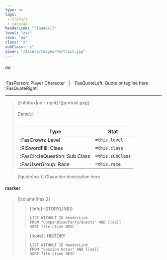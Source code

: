 ```yaml
---
type: pc
tags:
 - class/z
 - race/aa
headerLink: "[[aa#aa]]"
level: "zaz"
race: "aa"
class: "z"
subClass: "z"
cover: "/Assets/Images/Portrait.jpg"
---
```


###### aa
:FasPerson: Player Character &nbsp; | &nbsp; :FasQuoteLeft: Quote or tagline here :FasQuoteRight:
___
> [!infobox|no-t right]
> ![[portrait.jpg]]
> ###### Details:
> | Type | Stat |
> | ---- | ---- |
> | :FasCrown: Level   | `=this.level` |
> | :RiSwordFill: Class |  `=this.class`|
> | :FasCircleQuestion: Sub Class |  `=this.subClass`|
> |  :FasUserGroup: Race |  `=this.race`|

> [!quote|no-t]
> Character description here
 
#### marker
> [!column|flex 3]
>> [!info]- STORYLINES:
>>```dataview
>>LIST WITHOUT ID headerLink
>>FROM "Compendium/Party/Quests" AND [[aa]]
>>SORT file.ctime DESC
>
>>[!note]- HISTORY
>>```dataview
>>LIST WITHOUT ID headerLink
>>FROM "Session Notes" AND [[aa]]
>>SORT file.ctime DESC